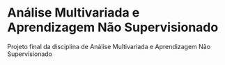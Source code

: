 # Análise Multivariada e Aprendizagem Não Supervisionado
Projeto final da disciplina de Análise Multivariada e Aprendizagem Não Supervisionado
